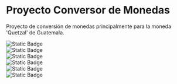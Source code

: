 <h1> Proyecto Conversor de Monedas </h1>

<p> Proyecto de conversión de monedas principalmente para la moneda 'Quetzal' de Guatemala. </p>

![Static Badge](https://img.shields.io/badge/Quetzal-Dolar-green)
<br>
![Static Badge](https://img.shields.io/badge/Dolar-Quetzal-green)
<br>
![Static Badge](https://img.shields.io/badge/Quetzal-Euro-blue)
<br>
![Static Badge](https://img.shields.io/badge/Euro-Quetzal-blue)
<br>
![Static Badge](https://img.shields.io/badge/Quetzal-Yen-red)
<br>
![Static Badge](https://img.shields.io/badge/Yen-Quetzal-red)
